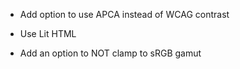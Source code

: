 - Add option to use APCA instead of WCAG contrast

- Use Lit HTML

- Add an option to NOT clamp to sRGB gamut
